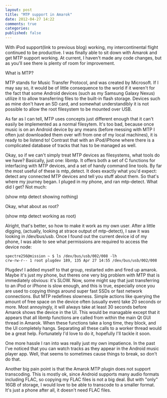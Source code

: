 ```yaml
---
layout: post
title: "MTP support in Amarok"
date: 2012-04-27 14:22
comments: true
categories: 
published: false
---
```

With iPod support(link to previous blog) working, my intercontinental flight continued to be productive. I was finally able to sit down with Amarok and get MTP support working. At current, I haven't made any code changes, but as you'll see there is plenty of room for improvement.

What is MTP?

MTP stands for Music Transfer Protocol, and was created by Microsoft. If I may say so, it would be of little consequence to the world if it weren't for the fact that some Android devices (such as my Samsung Galaxy Nexus) utilize it to allow transferring files to the built-in flash storage. Devices such as mine don't have an SD card, and somewhat understandibly it is not possible to allow the root filesystem to be mounted over USB.

As far as I can tell, MTP uses concepts just different enough that it can't easily be implemented as a normal filesytem. It's too bad, because once music is on an Android device by any means (before messing with MTP I often just downloaded them over wifi from one of my local machines), it is ready to be listend to! Contrast that with an iPod/iPhone where there is a complicated database of tracks that has to be managed as well.

Okay, so if we can't simply treat MTP devices as filesystems, what tools do we have? Basically, just one: libmtp. It offers both a set of C functions for interfacing with MTP devices, and a set of handy command line tools. By far the most useful of these is mtp\_detect. It does exactly what you'd expect: detect any connected MTP devices and tell you stuff about them. So that's where my journey began. I pluged in my phone, and ran mtp-detect. What did I get? Not much:

(show mtp detect showing nothing)

Okay, what about as root?

(show mtp detect working as root)

Alright, that's better, so how to make it work as my own user. After a little digging, (actually, looking at strace output of mtp-detect), I saw it was looking in /dev/bus/usb. Once I found out the current device id of my phone, I was able to see what permissions are required to access the device node:

    spectre256@mission ~ $ ls /dev/bus/usb/002/008 -lh
    crw-rw-r-- 1 root plugdev 189, 135 Apr 27 14:55 /dev/bus/usb/002/008

Plugdev! I added myself to that group, restarted xdm and fired up amarok. Maybe it's just my phone, but theres one very big problem with MTP that is immediately obvious: it's SLOW. Now, some might say that just transferring to an iPod or iPhone is slow enough, and this is true, especially once you are used to copying things around super fast SSDs or fast network connections. But MTP redefines slowness. Simple actions like querying the amount of free space on the device often (usually even) take 20 seconds or more. Most annoyingly, it will always take at least 30 seconds before Amarok shows the device in the UI. This would be managable except that it appears that all libmtp functions are called from within the main Qt GUI thread in Amarok. When these functions take a long time, they block, and the UI completely hangs. Separating all these calls to a worker thread would be a great help. Fortunately I'd love to do it, hopefully I'll tackle it soon.

One more hassle I ran into was really just my own impatience. In the past I've noticed that you can watch tracks as they appear in the Android music player app. Well, that seems to sometimes cause things to break, so don't do that.

Another big pain point is that the Amarok MTP plugin does not support transcoding. This is mostly ok, since Android supports many audio formats including FLAC, so copying my FLAC files is not a big deal. But with "only" 16GB of storage, I would love to be able to transcode to a smaller format. It's just a phone after all, it doesn't need FLAC files.
